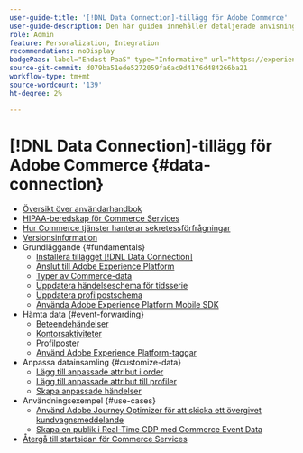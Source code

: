 ```yaml
---
user-guide-title: '[!DNL Data Connection]-tillägg för Adobe Commerce'
user-guide-description: Den här guiden innehåller detaljerade anvisningar om hur du använder tillägget  [!DNL Data Connection] för Adobe Commerce.
role: Admin
feature: Personalization, Integration
recommendations: noDisplay
badgePaas: label="Endast PaaS" type="Informative" url="https://experienceleague.adobe.com/sv/docs/commerce/user-guides/product-solutions" tooltip="Gäller endast Adobe Commerce i molnprojekt (Adobe-hanterad PaaS-infrastruktur) och lokala projekt."
source-git-commit: d079ba51ede5272059fa6ac9d4176d484266ba21
workflow-type: tm+mt
source-wordcount: '139'
ht-degree: 2%

---
```



# [!DNL Data Connection]-tillägg för Adobe Commerce {#data-connection}

- [Översikt över användarhandbok](overview.md)
- [HIPAA-beredskap för Commerce Services](hipaa-readiness.md)
- [Hur Commerce tjänster hanterar sekretessförfrågningar](handle-privacy-request.md)
- [Versionsinformation](release-notes.md)
- Grundläggande {#fundamentals}
   - [Installera tillägget  [!DNL Data Connection] ](install.md)
   - [Anslut till Adobe Experience Platform](connect-data.md)
   - [Typer av Commerce-data](data-ingestion.md)
   - [Uppdatera händelseschema för tidsserie](update-xdm.md)
   - [Uppdatera profilpostschema](profile-data.md)
   - [Använda Adobe Experience Platform Mobile SDK](mobile-sdk-epc.md)
- Hämta data {#event-forwarding}
   - [Beteendehändelser](events.md)
   - [Kontorsaktiviteter](events-backoffice.md)
   - [Profilposter](events-profilerecord.md)
   - [Använd Adobe Experience Platform-taggar](using-tags.md)
- Anpassa datainsamling {#customize-data}
   - [Lägg till anpassade attribut i order](custom-attributes.md)
   - [Lägg till anpassade attribut till profiler](custom-identities.md)
   - [Skapa anpassade händelser](custom-events.md)
- Användningsexempel {#use-cases}
   - [Använd Adobe Journey Optimizer för att skicka ett övergivet kundvagnsmeddelande](using-ajo.md)
   - [Skapa en publik i Real-Time CDP med Commerce Event Data](create-audience.md)
- [Återgå till startsidan för Commerce Services](https://experienceleague.adobe.com/docs/commerce/user-guides/home.html?lang=sv-SE)
